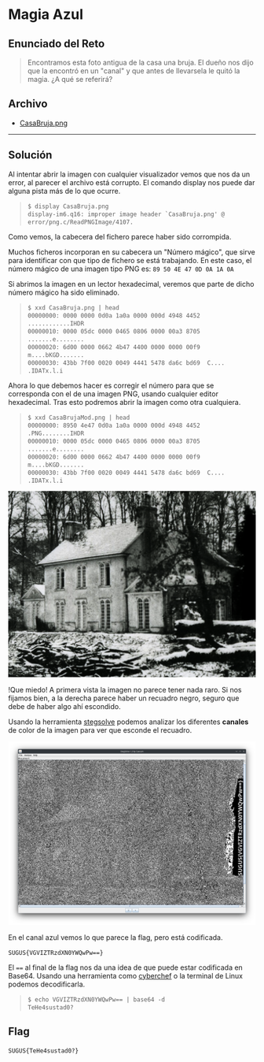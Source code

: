 # Magia Azul

## Enunciado del Reto

>Encontramos esta foto antigua de la casa una bruja. El dueño nos dijo que la encontró en un "canal" y que antes de llevarsela le quitó la magia. ¿A qué se referirá?

## Archivo

- [CasaBruja.png](./CasaBruja.png)

- - - 
## Solución

Al intentar abrir la imagen con cualquier visualizador vemos que nos da un error, al parecer el archivo está corrupto. El comando display nos puede dar alguna pista más de lo que ocurre.

>~~~
>$ display CasaBruja.png
>display-im6.q16: improper image header `CasaBruja.png' @ error/png.c/ReadPNGImage/4107.
>~~~

Como vemos, la cabecera del fichero parece haber sido corrompida.

Muchos ficheros incorporan en su cabecera un "Número mágico", que sirve para identificar con que tipo de fichero se está trabajando. En este caso, el número mágico de una imagen tipo PNG es: `89 50 4E 47 0D 0A 1A 0A`

Si abrimos la imagen en un lector hexadecimal, veremos que parte de dicho número mágico ha sido eliminado.

> ~~~
>$ xxd CasaBruja.png | head
>00000000: 0000 0000 0d0a 1a0a 0000 000d 4948 4452  ............IHDR
>00000010: 0000 05dc 0000 0465 0806 0000 00a3 8705  .......e........
>00000020: 6d00 0000 0662 4b47 4400 0000 0000 00f9  m....bKGD.......
>00000030: 43bb 7f00 0020 0049 4441 5478 da6c bd69  C.... .IDATx.l.i
>~~~

Ahora lo que debemos hacer es corregir el número para que se corresponda con el de una imagen PNG, usando cualquier editor hexadecimal. Tras esto podremos abrir la imagen como otra cualquiera.

>~~~
>$ xxd CasaBrujaMod.png | head
>00000000: 8950 4e47 0d0a 1a0a 0000 000d 4948 4452  .PNG........IHDR
>00000010: 0000 05dc 0000 0465 0806 0000 00a3 8705  .......e........
>00000020: 6d00 0000 0662 4b47 4400 0000 0000 00f9  m....bKGD.......
>00000030: 43bb 7f00 0020 0049 4441 5478 da6c bd69  C.... .IDATx.l.i
>~~~

![Captura imagen](./images/CasaBrujaMod.png)

!Que miedo! A primera vista la imagen no parece tener nada raro. Si nos fijamos bien, a la derecha parece haber un recuadro negro, seguro que debe de haber algo ahí escondido.

Usando la herramienta [stegsolve](https://wiki.bi0s.in/steganography/stegsolve/) podemos analizar los diferentes **canales** de color de la imagen para ver que esconde el recuadro.

![Captura Steghide](./images/Screenshot%20Steghide.png)

En el canal azul vemos lo que parece la flag, pero está codificada.

```
SUGUS{VGVIZTRzdXN0YWQwPw==}
```

El `==` al final de la flag nos da una idea de que puede estar codificada en Base64. Usando una herramienta como [cyberchef](https://gchq.github.io/CyberChef/) o la terminal de Linux podemos decodificarla.

>~~~
>$ echo VGVIZTRzdXN0YWQwPw== | base64 -d
>TeHe4sustad0?
>~~~

## Flag

```
SUGUS{TeHe4sustad0?}
```
